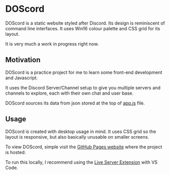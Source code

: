 # DOScord

DOScord is a static website styled after Discord. Its design is reminiscent of command line interfaces. It uses Win16 colour palette and CSS grid for its layout.  

It is very much a work in progress right now.

## Motivation

DOScord is a practice project for me to learn some front-end development and Javascript.

It uses the Discord Server/Channel setup to give you multiple servers and channels to explore, each with their own chat and user base.

DOScord sources its data from json stored at the top of [app.js](https://github.com/Eatkin/DOScord/blob/master/app.js) file.

## Usage

DOScord is created with desktop usage in mind. It uses CSS grid so the layout is responsive, but also basically unusable on smaller screens.

To view DOScord, simple visit the [GitHub Pages website](https://eatkin.github.io/DOScord/) where the project is hosted.

To run this locally, I recommend using the [Live Server Extension](https://marketplace.visualstudio.com/items?itemName=ritwickdey.LiveServer) with VS Code.
